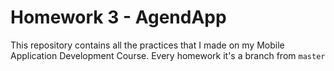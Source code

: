 # Homework 3 - AgendApp
This repository contains all the practices that I made on my Mobile Application Development Course. Every homework it's a branch from ```master```
